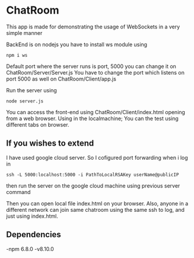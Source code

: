 # ChatRoom
This app is made for demonstrating the usage of WebSockets in a very simple manner

BackEnd is on nodejs
you have to install ws module using
```
npm i ws
```

Default port where the server runs is port, 5000 you can change it on ChatRoom/Server/Server.js
You have to change the port which listens on port 5000 as well on ChatRoom/Client/app.js

Run the server using
```
node server.js
```
You can access the front-end using ChatRoom/Client/index.html opening from a web browser. Using in the localmachine; You can the test using different tabs on browser.

## If you wishes to extend
I have used google cloud server. So I cofigured port forwarding when i log in
```
ssh -L 5000:localhost:5000 -i PathToLocalRSAKey userName@publicIP
```
then run the server on the google cloud machine using previous server command

Then you can open local file index.html on your browser. Also, anyone in a different network can join same chatroom using the same ssh to log, and just using index.html.

## Dependencies
  -npm 6.8.0
  -v8.10.0
